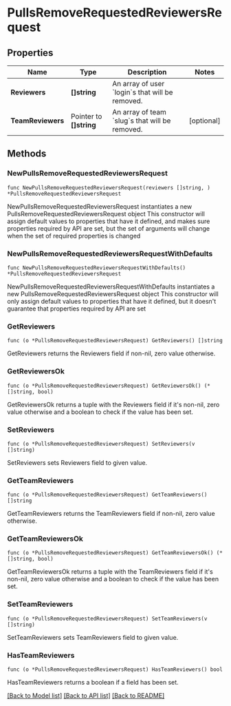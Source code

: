# PullsRemoveRequestedReviewersRequest

## Properties

Name | Type | Description | Notes
------------ | ------------- | ------------- | -------------
**Reviewers** | **[]string** | An array of user &#x60;login&#x60;s that will be removed. | 
**TeamReviewers** | Pointer to **[]string** | An array of team &#x60;slug&#x60;s that will be removed. | [optional] 

## Methods

### NewPullsRemoveRequestedReviewersRequest

`func NewPullsRemoveRequestedReviewersRequest(reviewers []string, ) *PullsRemoveRequestedReviewersRequest`

NewPullsRemoveRequestedReviewersRequest instantiates a new PullsRemoveRequestedReviewersRequest object
This constructor will assign default values to properties that have it defined,
and makes sure properties required by API are set, but the set of arguments
will change when the set of required properties is changed

### NewPullsRemoveRequestedReviewersRequestWithDefaults

`func NewPullsRemoveRequestedReviewersRequestWithDefaults() *PullsRemoveRequestedReviewersRequest`

NewPullsRemoveRequestedReviewersRequestWithDefaults instantiates a new PullsRemoveRequestedReviewersRequest object
This constructor will only assign default values to properties that have it defined,
but it doesn't guarantee that properties required by API are set

### GetReviewers

`func (o *PullsRemoveRequestedReviewersRequest) GetReviewers() []string`

GetReviewers returns the Reviewers field if non-nil, zero value otherwise.

### GetReviewersOk

`func (o *PullsRemoveRequestedReviewersRequest) GetReviewersOk() (*[]string, bool)`

GetReviewersOk returns a tuple with the Reviewers field if it's non-nil, zero value otherwise
and a boolean to check if the value has been set.

### SetReviewers

`func (o *PullsRemoveRequestedReviewersRequest) SetReviewers(v []string)`

SetReviewers sets Reviewers field to given value.


### GetTeamReviewers

`func (o *PullsRemoveRequestedReviewersRequest) GetTeamReviewers() []string`

GetTeamReviewers returns the TeamReviewers field if non-nil, zero value otherwise.

### GetTeamReviewersOk

`func (o *PullsRemoveRequestedReviewersRequest) GetTeamReviewersOk() (*[]string, bool)`

GetTeamReviewersOk returns a tuple with the TeamReviewers field if it's non-nil, zero value otherwise
and a boolean to check if the value has been set.

### SetTeamReviewers

`func (o *PullsRemoveRequestedReviewersRequest) SetTeamReviewers(v []string)`

SetTeamReviewers sets TeamReviewers field to given value.

### HasTeamReviewers

`func (o *PullsRemoveRequestedReviewersRequest) HasTeamReviewers() bool`

HasTeamReviewers returns a boolean if a field has been set.


[[Back to Model list]](../README.md#documentation-for-models) [[Back to API list]](../README.md#documentation-for-api-endpoints) [[Back to README]](../README.md)


